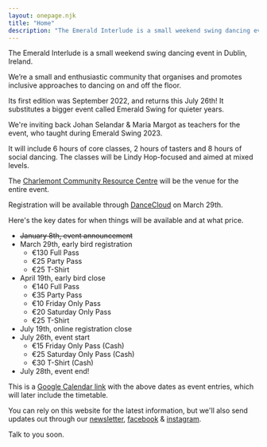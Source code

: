 ```yaml
---
layout: onepage.njk
title: "Home"
description: "The Emerald Interlude is a small weekend swing dancing event that will run from July 26-28th in Dublin, Ireland!"
---
```


The Emerald Interlude is a small weekend swing dancing event in Dublin, Ireland. 

We’re a small and enthusiastic community that organises and promotes inclusive approaches to dancing on and off the floor.

Its first edition was September 2022, and returns this July 26th! It substitutes a bigger event called Emerald Swing for quieter years.

We're inviting back Johan Selandar & Maria Margot as teachers for the event, who taught during Emerald Swing 2023.

It will include 6 hours of core classes, 2 hours of tasters and 8 hours of social dancing. The classes will be Lindy Hop-focused and aimed at mixed levels.

The [Charlemont Community Resource Centre](https://maps.app.goo.gl/gtBNtufm5ExnZkx97) will be the venue for the entire event.

Registration will be available through [DanceCloud](https://pobailstomp.dancecloud.com/) on March 29th.

Here's the key dates for when things will be available and at what price. 

* ~~January 8th, event announcement~~
* March 29th, early bird registration
	* €130 Full Pass
	* €25 Party Pass
	* €25 T-Shirt
* April 19th, early bird close
	* €140 Full Pass
	* €35 Party Pass
	* €10 Friday Only Pass
	* €20 Saturday Only Pass
	* €25 T-Shirt
* July 19th, online registration close
* July 26th, event start
	* €15 Friday Only Pass (Cash)
	* €25 Saturday Only Pass (Cash)
	* €30 T-Shirt (Cash)
* July 28th, event end!

This is a [Google Calendar link](https://calendar.google.com/calendar/u/3?cid=YzQyMDcxNWFjODQ5YzU4ZmUyNjEzMDQyODNkOTg0MDU1MmQ4MzJlMjExNDg1MjdlOGViYzExOGQ4NDRlMzI4MUBncm91cC5jYWxlbmRhci5nb29nbGUuY29t) with the above dates as event entries, which will later include the timetable.

You can rely on this website for the latest information, but we'll also send updates out through our [newsletter](https://buttondown.email/emeraldswing), [facebook](https://www.facebook.com/EmeraldSwing) & [instagram](https://www.instagram.com/EmeraldSwing).

Talk to you soon.